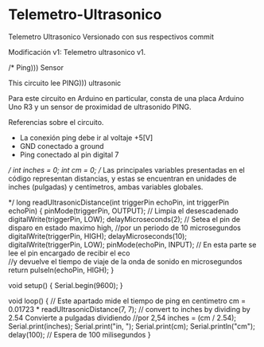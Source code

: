 # Telemetro-Ultrasonico
Telemetro Ultrasonico Versionado con sus respectivos commit

Modificación v1:
Telemetro ultrasonico v1.

/*
  Ping))) Sensor

  This circuito lee PING))) ultrasonic

  Para este circuito en Arduino en particular,
  consta de una placa Arduino Uno R3 y un sensor de proximidad
  de ultrasonido PING.
  
  Referencias sobre el circuito.
-	La conexión ping debe ir al voltaje +5[V]
-	GND conectado a ground
-	Ping conectado al pin digital 7
  
*/
int inches = 0;
int cm = 0;
/*
Las principales variables presentadas en el código representan
distancias, y estas se encuentran en unidades de inches (pulgadas) 
y centímetros, 
ambas variables globales. 

*/
long readUltrasonicDistance(int triggerPin
echoPin, int triggerPin
echoPin)
{
  pinMode(triggerPin, OUTPUT);  // Limpia el desescadenado
  digitalWrite(triggerPin, LOW);
  delayMicroseconds(2);
  // Setea el pin de disparo en estado maximo high, 
  //por un periodo de 10 microsegundos
  digitalWrite(triggerPin, HIGH);
  delayMicroseconds(10);
  digitalWrite(triggerPin, LOW);
  pinMode(echoPin, INPUT);
  // En esta parte se lee el pin encargado de recibir el eco  
  //y devuelve el tiempo de viaje de la onda de sonido en microsegundos
  return pulseIn(echoPin, HIGH);
}

void setup()
{
  Serial.begin(9600);
}

void loop()
{
  // Este apartado mide el tiempo de ping en centimetro
  cm = 0.01723 * readUltrasonicDistance(7, 7);
  // convert to inches by dividing by 2.54 Convierte a pulgadas dividiendo
  //por 2,54
  inches = (cm / 2.54);
  Serial.print(inches);
  Serial.print("in, ");
  Serial.print(cm);
  Serial.println("cm");
  delay(100); // Espera de 100 milisegundos
}